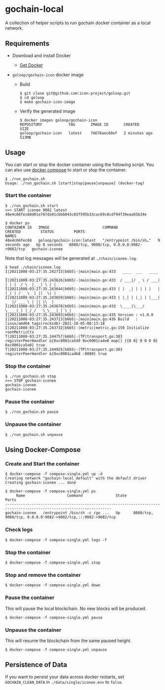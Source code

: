 # gochain-local

A collection of helper scripts to run gochain docker container as a local network.

## Requirements

- Download and install Docker
  - [Get Docker](https://docs.docker.com/get-docker/)

- `goloop/gochain-icon` docker image
  - Build
    ```
    $ git clone git@github.com:icon-project/goloop.git
    $ cd goloop
    $ make gochain-icon-image
    ```
  - Verify the generated image
    ```
    $ docker images goloop/gochain-icon
    REPOSITORY            TAG       IMAGE ID       CREATED         SIZE
    goloop/gochain-icon   latest    74676aec69ef   2 minutes ago   513MB
    ```

## Usage

You can start or stop the docker container using the following script. You can also use [docker compose](#using-docker-compose) to start or stop the container.

```
$ ./run_gochain.sh
Usage: ./run_gochain.sh [start|stop|pause|unpause] (docker-tag)
```

### Start the container

```
$ ./run_gochain.sh start
>>> START iconee 9082 latest
48e4c66fec68d01e767da91cbbb043c03f595b33cac69c8cdf94f39eaa03b34e

$ docker ps
CONTAINER ID   IMAGE                        COMMAND                  CREATED         STATUS         PORTS                                        NAMES
48e4c66fec68   goloop/gochain-icon:latest   "/entrypoint /bin/sh…"   9 seconds ago   Up 8 seconds   8080/tcp, 9080/tcp, 0.0.0.0:9082->9082/tcp   gochain-iconee
```

Note that log messages will be generated at `./chain/iconee.log`.

```
$ head ./chain/iconee.log
I|20211008-03:27:35.242715|b6b5|-|main|main.go:433   ____  ___   ____ _   _    _    ___ _   _
I|20211008-03:27:35.243626|b6b5|-|main|main.go:433  / ___|/ _ \ / ___| | | |  / \  |_ _| \ | |
I|20211008-03:27:35.243644|b6b5|-|main|main.go:433 | |  _| | | | |   | |_| | / _ \  | ||  \| |
I|20211008-03:27:35.243659|b6b5|-|main|main.go:433 | |_| | |_| | |___|  _  |/ ___ \ | || |\  |
I|20211008-03:27:35.243678|b6b5|-|main|main.go:433  \____|\___/ \____|_| |_/_/   \_\___|_| \_|
I|20211008-03:27:35.243693|b6b5|-|main|main.go:435 Version : v1.0.0
I|20211008-03:27:35.243713|b6b5|-|main|main.go:436 Build   : linux/amd64 tags(rocksdb)-2021-10-05-08:13:18
I|20211008-03:27:35.243732|b6b5|-|metric|metric.go:150 Initialize rootMetricCtx
T|20211008-03:27:35.244757|b6b5|-|TP|transport.go:383 registerPeerHandler &{0xc0001ca540 0xc0001ca4e0 map[] {{0 0} 0 0 0 0} 0xc0001ca5a0} true
T|20211008-03:27:35.244925|b6b5|-|TP|transport.go:383 registerPeerHandler &{0xc0001ca4b0 :8080} true
```

### Stop the container

```
$ ./run_gochain.sh stop
>>> STOP gochain-iconee
gochain-iconee
gochain-iconee
```

### Pause the container
```
$ ./run_gochain.sh pause
```

### Unpause the container
```
$ ./run_gochain.sh unpause
```

## Using Docker-Compose

### Create and Start the container

```
$ docker-compose -f compose-single.yml up -d
Creating network "gochain-local_default" with the default driver
Creating gochain-iconee ... done

$ docker-compose -f compose-single.yml ps
     Name                   Command               State                              Ports
----------------------------------------------------------------------------------------------------------------------
gochain-iconee   /entrypoint /bin/sh -c /go ...   Up      8080/tcp, 9080/tcp, 0.0.0.0:9082->9082/tcp,:::9082->9082/tcp
```

### Check logs

```
$ docker-compose -f compose-single.yml logs -f
```

### Stop the container

```
$ docker-compose -f compose-single.yml stop
```

### Stop and remove the container
```
$ docker-compose -f compose-single.yml down
```

### Pause the container
This will pause the local blockchain. No new blocks will be produced.
```
$ docker-compose -f compose-single.yml pause
```

### Unpause the container
This will resume the blockchain from the same paused height.
```
$ docker-compose -f compose-single.yml unpause
```

## Persistence of Data
If you want to persist your data across docker restarts, set `GOCHAIN_CLEAN_DATA` in `./data/single/iconee.env` to `false`.
